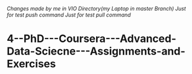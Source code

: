 *Changes made by me in VIO Directory(my Laptop in master Branch)*
*Just for test push command* 
*Just for test pull command* 
# 4--PhD---Coursera---Advanced-Data-Sciecne---Assignments-and-Exercises
